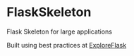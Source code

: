 # FlaskSkeleton
Flask Skeleton for large applications

Built using best practices at [ExploreFlask](https://exploreflask.com/)
